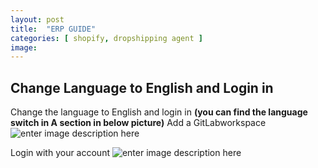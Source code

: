 ```yaml
---
layout: post
title:  "ERP GUIDE"
categories: [ shopify, dropshipping agent ]
image: 
---
```

##  Change Language to English and Login in
Change the language to English and login in
**(you can find the language switch in A section in below picture)**
  Add a GitLabworkspace![enter image description here](https://blog.nichepik.com/assets/images/erp_1.png)

Login with  your account
![enter image description here](https://blog.nichepik.com/assets/images/erp_2.png)
<!--stackedit_data:
eyJoaXN0b3J5IjpbLTczNDc1MzIzOCwyMDM0MDk0NTE4LC0xNz
AxMjk5MjU1LC0xNTQ3OTY4MTMwLC01MjM2NjY4NDQsMTgwNjY2
ODAzOF19
-->
